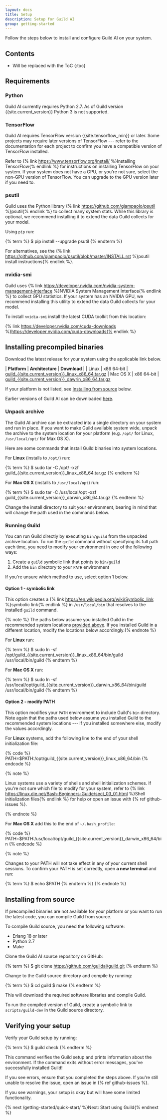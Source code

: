 ```yaml
---
layout: docs
title: Setup
description: Setup for Guild AI
group: getting-started
---
```


Follow the steps below to install and configure Guild AI on your system.

## Contents

* Will be replaced with the ToC
{:toc}

## Requirements

### Python

Guild AI currently requires Python 2.7. As of Guild version
{{site.current_version}} Python 3 is not supported.

### TensorFlow

Guild AI requires TensorFlow version {{site.tensorflow_min}} or
later. Some projects may require later versions of TensorFlow ---
refer to the documentation for each project to confirm you have a
compatible version of TensorFlow installed.

Refer to {% link https://www.tensorflow.org/install/ %}Installing
TensorFlow{% endlink %} for instructions on installing TensorFlow on
your system. If your system does not have a GPU, or you're not sure,
select the non-GPU version of TensorFlow. You can upgrade to the GPU
version later if you need to.

### psutil

Guild uses the Python library {% link
https://github.com/giampaolo/psutil %}psutil{% endlink %} to collect
many system stats. While this library is optional, we recommend
installing it to extend the data Guild collects for your model.

Using `pip` run:

{% term %}
$ pip install --upgrade psutil
{% endterm %}

For alternatives, see the {% link
https://github.com/giampaolo/psutil/blob/master/INSTALL.rst %}psutil
install instructions{% endlink %}.

### nvidia-smi

Guild uses {% link
https://developer.nvidia.com/nvidia-system-management-interface
%}NVIDIA System Management Interface{% endlink %} to collect GPU
statistics. If your system has an NVIDIA GPU, we recommend installing
this utility to extend the data Guild collects for your model.

To install `nvidia-smi` install the latest CUDA toolkit from this location:

{% link https://developer.nvidia.com/cuda-downloads
%}https://developer.nvidia.com/cuda-downloads{% endlink %}

## Installing precompiled binaries

Download the latest release for your system using the applicable link
below.

| **Platform** | **Architecture** | **Download** |
| Linux       | x86 64-bit   | [guild_{{site.current_version}}_linux_x86_64.tar.gz](https://github.com/guildai/guild/releases/download/v{{site.current_version}}/guild_{{site.current_version}}_linux_x86_64.tar.gz)
| Mac OS X    | x86 64-bit   | [guild_{{site.current_version}}_dawrin_x86_64.tar.gz](https://github.com/guildai/guild/releases/download/v{{site.current_version}}/guild_{{site.current_version}}_darwin_x86_64.tar.gz)

If your platform is not listed,
see [Installing from source](#installing-from-source) below.

Earlier versions of Guild AI can be
downloaded [here](https://github.com/guildai/guild/releases).

### Unpack archive

The Guild AI archive can be extracted into a single directory on your
system and run in place. If you want to make Guild available system
wide, unpack the archive to the system location for your platform
(e.g. `/opt/` for Linux, `/usr/local/opt/` for Max OS X).

Here are some commands that install Guild binaries into system
locations.

For **Linux** (installs to `/opt/`) run:

{% term %}
$ sudo tar -C /opt/ -xzf guild_{{site.current_version}}_linux_x86_64.tar.gz
{% endterm %}

For **Max OS X** (installs to `/usr/local/opt`) run:

{% term %}
$ sudo tar -C /usr/local/opt -xzf guild_{{site.current_version}}_darwin_x86_64.tar.gz
{% endterm %}

Change the install directory to suit your environment, bearing in mind
that will change the path used in the commands below.

### Running Guild

You can run Guild directly by executing `bin/guild` from the unpacked
archive location. To run the `guild` command without specifying its
full path each time, you need to modify your environment in one of the
following ways:

1. Create a `guild` symbolic link that points to `bin/guild`
2. Add the `bin` directory to your `PATH` environment

If you're unsure which method to use, select option 1 below.

#### Option 1 - symbolic link

This option creates a {% link
https://en.wikipedia.org/wiki/Symbolic_link %}symbolic link{% endlink
%} in `/usr/local/bin` that resolves to the installed `guild` command.

{% note %} The paths below assume you installed Guild in the
recommended system locations [provided above](#unpack-archive). If you
installed Guild in a different location, modify the locations below
accordingly.{% endnote %}

For **Linux** run:

{% term %}
$ sudo ln -sf /opt/guild_{{site.current_version}}_linux_x86_64/bin/guild /usr/local/bin/guild
{% endterm %}

For **Mac OS X** run:

{% term %}
$ sudo ln -sf /usr/local/opt/guild_{{site.current_version}}_darwin_x86_64/bin/guild /usr/local/bin/guild
{% endterm %}

#### Option 2 - modify PATH

This option modifies your `PATH` environment to include Guild's `bin`
directory. Note again that the paths used below assume you installed
Guild to the recommended system locations --- if you installed
somewhere else, modify the values accordingly.

For **Linux** systems, add the following line to the end of your shell
initialization file:

{% code %}
PATH=$PATH:/opt/guild_{{site.current_version}}_linux_x86_64/bin
{% endcode %}

{% note %}

Linux systems use a variety of shells and shell initialization
schemes. If you're not sure which file to modify for your system,
refer to {% link
https://linux.die.net/Bash-Beginners-Guide/sect_03_01.html %}Shell
initialization files{% endlink %} for help or open an issue with {%
ref github-issues %}.

{% endnote %}

For **Mac OS X** add this to the end of `~/.bash_profile`:

{% code %}
PATH=$PATH:/usr/local/opt/guild_{{site.current_version}}_darwin_x86_64/bin
{% endcode %}

{% note %}

Changes to your PATH will not take effect in any of your current shell
sessions. To confirm your PATH is set correctly, open **a new
terminal** and run:

{% term %}
$ echo $PATH
{% endterm %}
{% endnote %}

## Installing from source

If precompiled binaries are not available for your platform or you
want to run the latest code, you can compile Guild from source.

To compile Guild source, you need the following software:

- Erlang 18 or later
- Python 2.7
- Make

Clone the Guild AI source repository on GitHub:

{% term %}
$ git clone https://github.com/guildai/guild.git
{% endterm %}

Change to the Guild source directory and compile by running:

{% term %}
$ cd guild
$ make
{% endterm %}

This will download the required software libraries and compile Guild.

To run the compiled version of Guild, create a symbolic link to
`scripts/guild-dev` in the Guild source directory.

## Verifying your setup

Verify your Guild setup by running:

{% term %}
$ guild check
{% endterm %}

This command verifies the Guild setup and prints information about the
environment. If the command exits without error messages, you've
successfully installed Guild!

If you see errors, ensure that you completed the steps above. If
you're still unable to resolve the issue, open an issue in {% ref
github-issues %}.

If you see warnings, your setup is okay but will have some limited
functionality.

{% next /getting-started/quick-start/ %}Next: Start using Guild{% endnext %}
